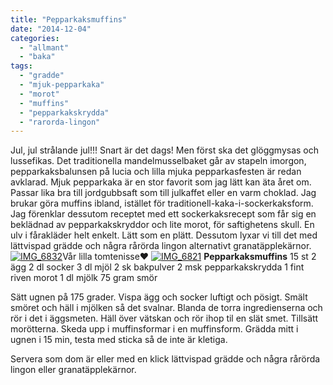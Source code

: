 ```yaml
---
title: "Pepparkaksmuffins"
date: "2014-12-04"
categories: 
  - "allmant"
  - "baka"
tags: 
  - "gradde"
  - "mjuk-pepparkaka"
  - "morot"
  - "muffins"
  - "pepparkakskrydda"
  - "rarorda-lingon"
---
```


Jul, jul strålande jul!!! Snart är det dags! Men först ska det glöggmysas och lussefikas. Det traditionella mandelmusselbaket går av stapeln imorgon, pepparkaksbalunsen på lucia och lilla mjuka pepparkasfesten är redan avklarad. Mjuk pepparkaka är en stor favorit som jag lätt kan äta året om. Passar lika bra till jordgubbsaft som till julkaffet eller en varm choklad. Jag brukar göra muffins ibland, istället för traditionell-kaka-i-sockerkaksform. Jag förenklar dessutom receptet med ett sockerkaksrecept som får sig en beklädnad av pepparkakskryddor och lite morot, för saftighetens skull. En ulv i fårakläder helt enkelt. Lätt som en plätt. Dessutom lyxar vi till det med lättvispad grädde och några rårörda lingon alternativt granatäpplekärnor. [![IMG_6832](/static/img/IMG_6832-1024x682.jpg)](http://import.local/wp-content/uploads/2014/11/IMG_6832.jpg)Vår lilla tomtenisse❤️ [![IMG_6821](/static/img/IMG_6821-1024x682.jpg)](http://import.local/wp-content/uploads/2014/11/IMG_6821.jpg) **Pepparkaksmuffins** 15 st 2 ägg 2 dl socker 3 dl mjöl 2 sk bakpulver 2 msk pepparkakskrydda 1 fint riven morot 1 dl mjölk 75 gram smör

Sätt ugnen på 175 grader. Vispa ägg och socker luftigt och pösigt. Smält smöret och häll i mjölken så det svalnar. Blanda de torra ingredienserna och rör i det i äggsmeten. Häll över vätskan och rör ihop til en slät smet. Tillsätt morötterna. Skeda upp i muffinsformar i en muffinsform. Grädda mitt i ugnen i 15 min, testa med sticka så de inte är kletiga.

Servera som dom är eller med en klick lättvispad grädde och några rårörda lingon eller granatäpplekärnor.
